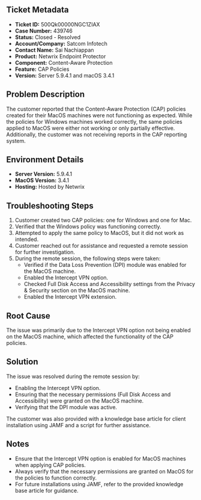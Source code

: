 ## Ticket Metadata
- **Ticket ID:** 500Qk00000NGC1ZIAX
- **Case Number:** 439746
- **Status:** Closed - Resolved
- **Account/Company:** Satcom Infotech
- **Contact Name:** Sai Nachiappan
- **Product:** Netwrix Endpoint Protector
- **Component:** Content-Aware Protection
- **Feature:** CAP Policies
- **Version:** Server 5.9.4.1 and macOS 3.4.1

## Problem Description
The customer reported that the Content-Aware Protection (CAP) policies created for their MacOS machines were not functioning as expected. While the policies for Windows machines worked correctly, the same policies applied to MacOS were either not working or only partially effective. Additionally, the customer was not receiving reports in the CAP reporting system.

## Environment Details
- **Server Version:** 5.9.4.1
- **MacOS Version:** 3.4.1
- **Hosting:** Hosted by Netwrix

## Troubleshooting Steps
1. Customer created two CAP policies: one for Windows and one for Mac.
2. Verified that the Windows policy was functioning correctly.
3. Attempted to apply the same policy to MacOS, but it did not work as intended.
4. Customer reached out for assistance and requested a remote session for further investigation.
5. During the remote session, the following steps were taken:
   - Verified if the Data Loss Prevention (DPI) module was enabled for the MacOS machine.
   - Enabled the Intercept VPN option.
   - Checked Full Disk Access and Accessibility settings from the Privacy & Security section on the MacOS machine.
   - Enabled the Intercept VPN extension.

## Root Cause
The issue was primarily due to the Intercept VPN option not being enabled on the MacOS machine, which affected the functionality of the CAP policies.

## Solution
The issue was resolved during the remote session by:
- Enabling the Intercept VPN option.
- Ensuring that the necessary permissions (Full Disk Access and Accessibility) were granted on the MacOS machine.
- Verifying that the DPI module was active.

The customer was also provided with a knowledge base article for client installation using JAMF and a script for further assistance.

## Notes
- Ensure that the Intercept VPN option is enabled for MacOS machines when applying CAP policies.
- Always verify that the necessary permissions are granted on MacOS for the policies to function correctly.
- For future installations using JAMF, refer to the provided knowledge base article for guidance.